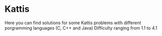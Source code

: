 # Kattis

Here you can find solutions for some Kattis problems with different porgramming languages (C, C++ and Java)
Difficulty ranging from 1.1 to 4.1
